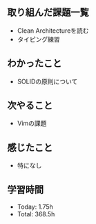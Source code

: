 ## 取り組んだ課題一覧
- Clean Architectureを読む
- タイピング練習
## わかったこと
- SOLIDの原則について
## 次やること
- Vimの課題
## 感じたこと
- 特になし
## 学習時間
- Today: 1.75h
- Total: 368.5h
